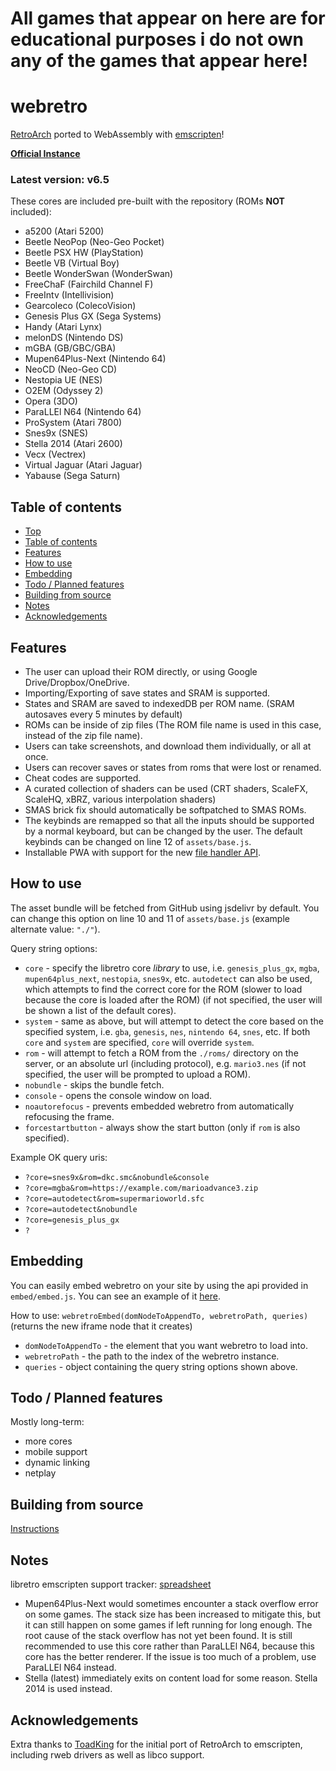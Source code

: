 # All games that appear on here are for educational purposes i do not own any of the games that appear here!

# webretro
[RetroArch](https://github.com/libretro) ported to WebAssembly with [emscripten](https://emscripten.org/)!

[**Official Instance**](https://binbashbanana.github.io/webretro/)

### Latest version: v6.5

These cores are included pre-built with the repository (ROMs **NOT** included):
* a5200 (Atari 5200)
* Beetle NeoPop (Neo-Geo Pocket)
* Beetle PSX HW (PlayStation)
* Beetle VB (Virtual Boy)
* Beetle WonderSwan (WonderSwan)
* FreeChaF (Fairchild Channel F)
* FreeIntv (Intellivision)
* Gearcoleco (ColecoVision)
* Genesis Plus GX (Sega Systems)
* Handy (Atari Lynx)
* melonDS (Nintendo DS)
* mGBA (GB/GBC/GBA)
* Mupen64Plus-Next (Nintendo 64)
* NeoCD (Neo-Geo CD)
* Nestopia UE (NES)
* O2EM (Odyssey 2)
* Opera (3DO)
* ParaLLEl N64 (Nintendo 64)
* ProSystem (Atari 7800)
* Snes9x (SNES)
* Stella 2014 (Atari 2600)
* Vecx (Vectrex)
* Virtual Jaguar (Atari Jaguar)
* Yabause (Sega Saturn)

## Table of contents
* [Top](#webretro)
* [Table of contents](#table-of-contents)
* [Features](#features)
* [How to use](#how-to-use)
* [Embedding](#embedding)
* [Todo / Planned features](#todo---Planned-features)
* [Building from source](#building-from-source)
* [Notes](#notes)
* [Acknowledgements](#acknowledgements)

## Features

* The user can upload their ROM directly, or using Google Drive/Dropbox/OneDrive.
* Importing/Exporting of save states and SRAM is supported.
* States and SRAM are saved to indexedDB per ROM name. (SRAM autosaves every 5 minutes by default)
* ROMs can be inside of zip files (The ROM file name is used in this case, instead of the zip file name).
* Users can take screenshots, and download them individually, or all at once.
* Users can recover saves or states from roms that were lost or renamed.
* Cheat codes are supported.
* A curated collection of shaders can be used (CRT shaders, ScaleFX, ScaleHQ, xBRZ, various interpolation shaders)
* SMAS brick fix should automatically be softpatched to SMAS ROMs.
* The keybinds are remapped so that all the inputs should be supported by a normal keyboard, but can be changed by the user. The default keybinds can be changed on line 12 of `assets/base.js`.
* Installable PWA with support for the new [file handler API](https://developer.chrome.com/blog/new-in-chrome-102/#file-handlers).

## How to use

The asset bundle will be fetched from GitHub using jsdelivr by default. You can change this option on line 10 and 11 of `assets/base.js` (example alternate value: `"./"`).

Query string options:
* `core` - specify the libretro core *library* to use, i.e. `genesis_plus_gx`, `mgba`, `mupen64plus_next`, `nestopia`, `snes9x`, etc. `autodetect` can also be used, which attempts to find the correct core for the ROM (slower to load because the core is loaded after the ROM) (if not specified, the user will be shown a list of the default cores).
* `system` - same as above, but will attempt to detect the core based on the specified system, i.e. `gba`, `genesis`, `nes`, `nintendo 64`, `snes`, etc. If both `core` and `system` are specified, `core` will override `system`.
* `rom` - will attempt to fetch a ROM from the `./roms/` directory on the server, or an absolute url (including protocol), e.g. `mario3.nes` (if not specified, the user will be prompted to upload a ROM).
* `nobundle` - skips the bundle fetch.
* `console` - opens the console window on load.
* `noautorefocus` - prevents embedded webretro from automatically refocusing the frame.
* `forcestartbutton` - always show the start button (only if `rom` is also specified).

Example OK query uris:
* `?core=snes9x&rom=dkc.smc&nobundle&console`
* `?core=mgba&rom=https://example.com/marioadvance3.zip`
* `?core=autodetect&rom=supermarioworld.sfc`
* `?core=autodetect&nobundle`
* `?core=genesis_plus_gx`
* `?`

## Embedding

You can easily embed webretro on your site by using the api provided in `embed/embed.js`. You can see an example of it [here](https://binbashbanana.github.io/webretro/embed/embed-example.html).

How to use: `webretroEmbed(domNodeToAppendTo, webretroPath, queries)` (returns the new iframe node that it creates)
* `domNodeToAppendTo` - the element that you want webretro to load into.
* `webretroPath` - the path to the index of the webretro instance.
* `queries` - object containing the query string options shown above.

## Todo / Planned features

Mostly long-term:

* more cores
* mobile support
* dynamic linking
* netplay

## Building from source

[Instructions](./tree/master/source#readme)

## Notes

libretro emscripten support tracker: [spreadsheet](https://docs.google.com/spreadsheets/d/13Lse1ipcUIBb8drVyIl6NKNliW5fFXyfkpJnxb2h1SE)

* Mupen64Plus-Next would sometimes encounter a stack overflow error on some games. The stack size has been increased to mitigate this, but it can still happen on some games if left running for long enough. The root cause of the stack overflow has not yet been found. It is still recommended to use this core rather than ParaLLEl N64, because this core has the better renderer. If the issue is too much of a problem, use ParaLLEl N64 instead.
* Stella (latest) immediately exits on content load for some reason. Stella 2014 is used instead.

## Acknowledgements

Extra thanks to [ToadKing](https://github.com/ToadKing) for the initial port of RetroArch to emscripten, including rweb drivers as well as libco support.
